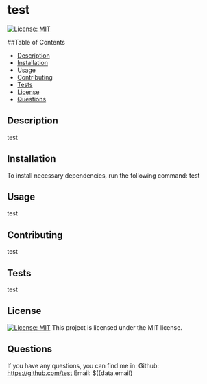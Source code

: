 # test

[![License: MIT](https://img.shields.io/badge/License-MIT-yellow.svg)](https://opensource.org/licenses/MIT)

##Table of Contents

- [Description](#description)
- [Installation](#installation)
- [Usage](#usage)
- [Contributing](#contributing)
- [Tests](#tests)
- [License](#license)
- [Questions](#questions)

## Description

test

## Installation

To install necessary dependencies, run the following command: test

## Usage

test

## Contributing

test

## Tests

test

## License

[![License: MIT](https://img.shields.io/badge/License-MIT-yellow.svg)](https://opensource.org/licenses/MIT)
This project is licensed under the MIT license.

## Questions

If you have any questions, you can find me in:
Github: https://github.com/test
Email: $({data.email}
